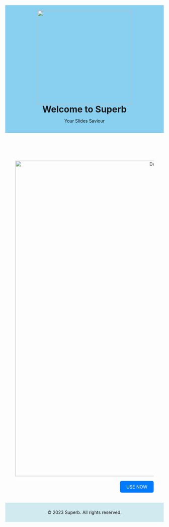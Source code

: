 <!DOCTYPE html>
<html lang="en">

<body>

   <header style="background-color: #89CFF0; color: #101D66B; text-align: center; padding: 1rem;">
        <!-- Add an image to the header -->
        <img src="Superb_logo.png" style="width: 300px; height: auto;">
        <h1 style="margin: 0; line-height: 1;">Welcome to Superb</h1>
        <p>Your Slides Saviour</p>
    </header>

 <section id="home" style="padding: 2rem; text-align: center;">
        <img src="Superb - Landing Page.png" alt="Description of the image" style="margin: 0 auto; width: 1000px; height: auto; text-align: center;">
        <div>
            <a href="https://www.youtube.com/watch?v=8uZGBbic0a4&list=RDr3xPH_Lgsjk&index=12" target="_blank" style="text-decoration: none; background-color: #007bff; color: #fff; padding: 10px 20px; border-radius: 5px; display: inline-block; margin-top: 15px; float: right;">USE NOW</a>
        </div>
        <div style="clear: both;"></div> 
    </section>


 <nav style="background-color: #D1EAF0; padding: 0.5rem; text-align: center;">
    <footer>
        <p>&copy; 2023 Superb. All rights reserved.</p>
    </footer>
</nav>

</body>

</html>
